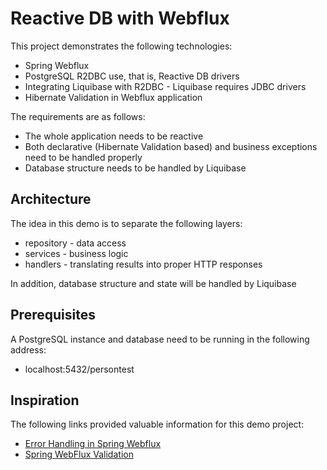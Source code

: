 # Reactive DB with Webflux
This project demonstrates the following technologies:
* Spring Webflux
* PostgreSQL R2DBC use, that is, Reactive DB drivers
* Integrating Liquibase with R2DBC - Liquibase requires JDBC drivers
* Hibernate Validation in Webflux application

The requirements are as follows:
* The whole application needs to be reactive
* Both declarative (Hibernate Validation  based) and business exceptions need to be handled properly
* Database structure needs to be handled by Liquibase

## Architecture
The idea in this demo is to separate the following layers:
* repository - data access
* services - business logic
* handlers - translating results into proper HTTP responses

In addition, database structure and state will be handled by Liquibase

## Prerequisites
A PostgreSQL instance and database need to be running in the following address:
* localhost:5432/persontest

## Inspiration
The following links provided valuable information for this demo project:
* [Error Handling in Spring Webflux](https://dzone.com/articles/error-handling-in-spring-webflux)
* [Spring WebFlux Validation](https://www.vinsguru.com/spring-webflux-validation/)

